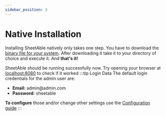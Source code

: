 ```yaml
---
sidebar_position: 3
---
```


# Native Installation
Installing SheetAble natively only takes one step. You have to download the [binary file for your system](https://github.com/SheetAble/server/releases).
After downloading it take it to your directory of choice and execute it.
And **that's it!** 

SheetAble should be running successfully now. Try opening your browser at [localhost:8080](http://localhost:8080) to check if it worked
:::tip Login Data
The default login credentials for the admin user are:
- **Email:** admin<span></span>@admin.com
- **Password:** sheetable

**To configure** those and/or change other settings use the [Configuration guide](/docs/configuration)
:::
